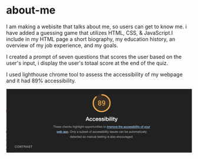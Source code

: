 # about-me
I am making a webisite that talks about me, so users can get to know me. i have added a guessing game that utilizes HTML, CSS, & JavaScript.I include in my HTML page a short biography, my education history, an overview of my job experience, and my goals.

I created a prompt of seven questions that scores the user based on the user's input, i display the user's totaal score at the end of the quiz.

I used lighthouse chrome tool to assess the accessibility of my webpage and it had 89% accessibility.




![Lighthouse screnshot](Screenshot.jpeg)
